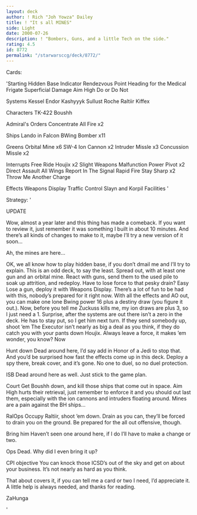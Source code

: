 ```yaml
---
layout: deck
author: ! Rich "Joh Yowza" Dailey
title: ! "It s all MINES"
side: Light
date: 2000-07-26
description: ! "Bombers, Guns, and a little Tech on the side."
rating: 4.5
id: 8772
permalink: "/starwarsccg/deck/8772/"
---
```

Cards: 

'Starting
Hidden Base
Indicator
Rendezvous Point
Heading for the Medical Frigate
Superficial Damage
Aim High
Do or Do Not

Systems
Kessel
Endor
Kashyyyk
Sullust
Roche
Raltiir
Kiffex

Characters
TK-422
Boushh

Admiral's Orders
Concentrate All Fire x2

Ships
Lando in Falcon
BWing Bomber x11

Greens
Orbital Mine x6
SW-4 Ion Cannon x2
Intruder Missle x3
Concussion Missle x2

Interrupts
Free Ride
Houjix x2
Slight Weapons Malfunction
Power Pivot x2
Direct Assault
All Wings Report In
The Signal
Rapid Fire
Stay Sharp x2
Throw Me Another Charge

Effects
Weapons Display
Traffic Control
Slayn and Korpil Facilities
'

Strategy: '

UPDATE  

Wow, almost a year later and this thing has made a comeback.  If you want to review it, just remember it was something I built in about 10 minutes.  And there’s all kinds of changes to make to it, maybe I’ll try a new version of it soon...


Ah, the mines are here...


OK, we all know how to play hidden base, if you don’t dmail me and I’ll try to explain.  This is an odd deck, to say the least.  Spread out, with at least one gun and an orbital mine.  React with guns, send them to the used pile to soak up attrition, and redeploy.  Have to lose force to that pesky drain?  Easy  Lose a gun, deploy it with Weapons Display.  There’s a lot of fun to be had with this, nobody’s prepared for it right now.  With all the effects and AO out, you can make one lone Bwing power 16 plus a destiny draw (you figure it out.).  Now, before you tell me Zuckuss kills me, my ion draws are plus 3, so I just need a 1.  Surprise, after the systems are out there isn’t a zero in the deck.  He has to stay put, so I get him next turn.  If they send somebody up, shoot ’em  The Executor isn’t nearly as big a deal as you think, if they do catch you with your pants down Houjix.  Always leave a force, it makes ’em wonder, you know?  Now


Hunt down  Dead around here, I’d say add in Honor of a Jedi to stop that.  And you’d be surprised how fast the effects come up in this deck.  Deploy a spy there, break cover, and it’s gone.  No one to duel, so no duel protection.


ISB  Dead around here as well.  Just stick to the game plan.


Court	Get Boushh down, and kill those ships that come out in space.  Aim High hurts their retrieval, just remember to enforce it and you should out last them, especially with the ion cannons and intruders floating around.  Mines are a pain against the BH ships...


RalOps  Occupy Raltiir, shoot ’em down.  Drain as you can, they’ll be forced to drain you on the ground.  Be prepared for the all out offensive, though.


Bring him  Haven’t seen one around here, if I do I’ll have to make a change or two.


Ops  Dead.  Why did I even bring it up?


CPI objective	You can knock those ICSD’s out of the sky and get on about your business.  It’s not nearly as hard as you think.


That about covers it, if you can tell me a card or two I need, I’d appreciate it.  A little help is always needed, and thanks for reading.


ZaHunga

'
